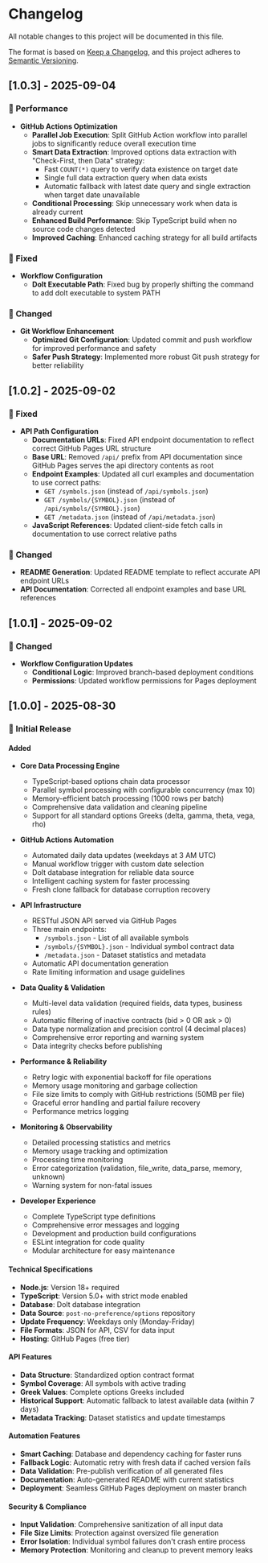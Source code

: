 # Changelog

All notable changes to this project will be documented in this file.

The format is based on [Keep a Changelog](https://keepachangelog.com/en/1.0.0/),
and this project adheres to [Semantic Versioning](https://semver.org/spec/v2.0.0.html).

## [1.0.3] - 2025-09-04

### 🚀 Performance

- **GitHub Actions Optimization**
  - **Parallel Job Execution**: Split GitHub Action workflow into parallel jobs to significantly reduce overall execution time
  - **Smart Data Extraction**: Improved options data extraction with "Check-First, then Data" strategy:
    - Fast `COUNT(*)` query to verify data existence on target date
    - Single full data extraction query when data exists
    - Automatic fallback with latest date query and single extraction when target date unavailable
  - **Conditional Processing**: Skip unnecessary work when data is already current
  - **Enhanced Build Performance**: Skip TypeScript build when no source code changes detected
  - **Improved Caching**: Enhanced caching strategy for all build artifacts

### 🔧 Fixed

- **Workflow Configuration**
  - **Dolt Executable Path**: Fixed bug by properly shifting the command to add dolt executable to system PATH

### 📝 Changed

- **Git Workflow Enhancement**
  - **Optimized Git Configuration**: Updated commit and push workflow for improved performance and safety
  - **Safer Push Strategy**: Implemented more robust Git push strategy for better reliability

## [1.0.2] - 2025-09-02

### 🔧 Fixed

- **API Path Configuration**
  - **Documentation URLs**: Fixed API endpoint documentation to reflect correct GitHub Pages URL structure
  - **Base URL**: Removed `/api/` prefix from API documentation since GitHub Pages serves the api directory contents as root
  - **Endpoint Examples**: Updated all curl examples and documentation to use correct paths:
    - `GET /symbols.json` (instead of `/api/symbols.json`)
    - `GET /symbols/{SYMBOL}.json` (instead of `/api/symbols/{SYMBOL}.json`)
    - `GET /metadata.json` (instead of `/api/metadata.json`)
  - **JavaScript References**: Updated client-side fetch calls in documentation to use correct relative paths

### 📝 Changed

- **README Generation**: Updated README template to reflect accurate API endpoint URLs
- **API Documentation**: Corrected all endpoint examples and base URL references

## [1.0.1] - 2025-09-02

### 🔧 Changed

- **Workflow Configuration Updates**
  - **Conditional Logic**: Improved branch-based deployment conditions
  - **Permissions**: Updated workflow permissions for Pages deployment

## [1.0.0] - 2025-08-30

### 🎉 Initial Release

#### Added

- **Core Data Processing Engine**
  - TypeScript-based options chain data processor
  - Parallel symbol processing with configurable concurrency (max 10)
  - Memory-efficient batch processing (1000 rows per batch)
  - Comprehensive data validation and cleaning pipeline
  - Support for all standard options Greeks (delta, gamma, theta, vega, rho)

- **GitHub Actions Automation**
  - Automated daily data updates (weekdays at 3 AM UTC)
  - Manual workflow trigger with custom date selection
  - Dolt database integration for reliable data source
  - Intelligent caching system for faster processing
  - Fresh clone fallback for database corruption recovery

- **API Infrastructure**
  - RESTful JSON API served via GitHub Pages
  - Three main endpoints:
    - `/symbols.json` - List of all available symbols
    - `/symbols/{SYMBOL}.json` - Individual symbol contract data
    - `/metadata.json` - Dataset statistics and metadata
  - Automatic API documentation generation
  - Rate limiting information and usage guidelines

- **Data Quality & Validation**
  - Multi-level data validation (required fields, data types, business rules)
  - Automatic filtering of inactive contracts (bid > 0 OR ask > 0)
  - Data type normalization and precision control (4 decimal places)
  - Comprehensive error reporting and warning system
  - Data integrity checks before publishing

- **Performance & Reliability**
  - Retry logic with exponential backoff for file operations
  - Memory usage monitoring and garbage collection
  - File size limits to comply with GitHub restrictions (50MB per file)
  - Graceful error handling and partial failure recovery
  - Performance metrics logging

- **Monitoring & Observability**
  - Detailed processing statistics and metrics
  - Memory usage tracking and optimization
  - Processing time monitoring
  - Error categorization (validation, file_write, data_parse, memory, unknown)
  - Warning system for non-fatal issues

- **Developer Experience**
  - Complete TypeScript type definitions
  - Comprehensive error messages and logging
  - Development and production build configurations
  - ESLint integration for code quality
  - Modular architecture for easy maintenance

#### Technical Specifications

- **Node.js**: Version 18+ required
- **TypeScript**: Version 5.0+ with strict mode enabled
- **Database**: Dolt database integration
- **Data Source**: `post-no-preference/options` repository
- **Update Frequency**: Weekdays only (Monday-Friday)
- **File Formats**: JSON for API, CSV for data input
- **Hosting**: GitHub Pages (free tier)

#### API Features

- **Data Structure**: Standardized option contract format
- **Symbol Coverage**: All symbols with active trading
- **Greek Values**: Complete options Greeks included
- **Historical Support**: Automatic fallback to latest available data (within 7 days)
- **Metadata Tracking**: Dataset statistics and update timestamps

#### Automation Features

- **Smart Caching**: Database and dependency caching for faster runs
- **Fallback Logic**: Automatic retry with fresh data if cached version fails
- **Data Validation**: Pre-publish verification of all generated files
- **Documentation**: Auto-generated README with current statistics
- **Deployment**: Seamless GitHub Pages deployment on master branch

#### Security & Compliance

- **Input Validation**: Comprehensive sanitization of all input data
- **File Size Limits**: Protection against oversized file generation
- **Error Isolation**: Individual symbol failures don't crash entire process
- **Memory Protection**: Monitoring and cleanup to prevent memory leaks
